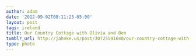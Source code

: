 ```yaml
---
author: adam
date: '2012-09-02T08:11:23-05:00'
layout: post
tags: ireland
title: Our Country Cottage with Olivia and Ben
tumblr_url: http://jahnke.us/post/30725541640/our-country-cottage-with-olivia-and-ben-view-on
type: photo
---
```


